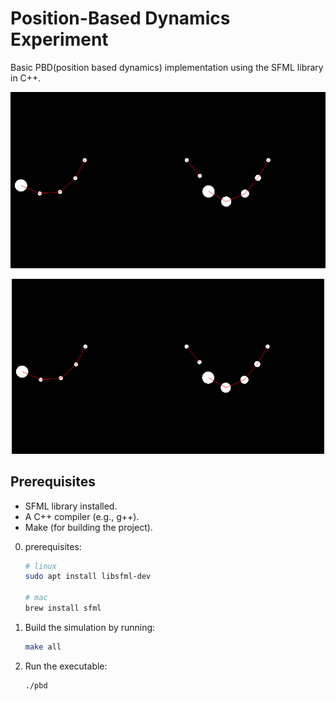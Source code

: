 # Position-Based Dynamics Experiment
Basic PBD(position based dynamics) implementation using the SFML library in C++.

![Simulation Demo](simulation.gif)

<div align="center">
  <img src="simulation.gif" alt="Simulation Demo" width="500">
</div>

## Prerequisites
- SFML library installed.
- A C++ compiler (e.g., g++).
- Make (for building the project).

0. prerequisites:
   ```bash
   # linux
   sudo apt install libsfml-dev
   
   # mac
   brew install sfml
   ```
1. Build the simulation by running:
   ```bash
   make all
   ```
2. Run the executable:
   ```bash
   ./pbd
   ```


